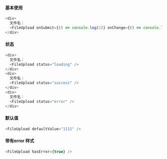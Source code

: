 #### 基本使用

```js
<div>
  文件名：
  <FileUpload onSubmit={() => console.log(1)} onChange={() => console.log(2)} />
</div>
```
#### 状态

```js
<div>
  文件名：
  <FileUpload status="loading" />
</div>
<div>
  文件名：
  <FileUpload status="success" />
</div>
<div>
  文件名：
  <FileUpload status="error" />
</div>
```

#### 默认值

```js
<FileUpload defaultValue="1111" />
```

#### 带有error 样式

```js
<FileUpload hasError={true} />
```